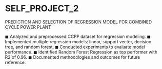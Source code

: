 # SELF_PROJECT_2
PREDICTION AND SELECTION OF REGRESSION MODEL FOR COMBINED CYCLE POWER PLANT 

◼ Analyzed and preprocessed CCPP dataset for regression modeling.
◼ Implemented multiple regression models: linear, support vector, decision tree, and random forest.
◼ Conducted experiments to evaluate model performance.
◼ Identified Random Forest Regression as top performer with R2 of 0.96.
◼ Documented methodologies and outcomes for future reference.

